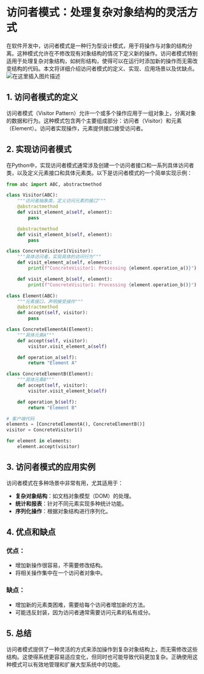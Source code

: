 # 访问者模式：处理复杂对象结构的灵活方式

在软件开发中，访问者模式是一种行为型设计模式，用于将操作与对象的结构分离。这种模式允许在不修改现有对象结构的情况下定义新的操作。访问者模式特别适用于处理复杂对象结构，如树形结构，使得可以在运行时添加新的操作而无需改变结构的代码。本文将详细介绍访问者模式的定义、实现、应用场景以及优缺点。
![在这里插入图片描述](https://img-blog.csdnimg.cn/direct/d32d9eda593c46768a621b6d1e5b218a.webp#pic_center)

## 1. 访问者模式的定义

访问者模式（Visitor Pattern）允许一个或多个操作应用于一组对象上，分离对象的数据和行为。这种模式包含两个主要组成部分：访问者（Visitor）和元素（Element）。访问者实现操作，元素提供接口接受访问者。

## 2. 实现访问者模式

在Python中，实现访问者模式通常涉及创建一个访问者接口和一系列具体访问者类，以及定义元素接口和具体元素类。以下是访问者模式的一个简单实现示例：

```python
from abc import ABC, abstractmethod

class Visitor(ABC):
    """访问者抽象类，定义访问元素的接口"""
    @abstractmethod
    def visit_element_a(self, element):
        pass

    @abstractmethod
    def visit_element_b(self, element):
        pass

class ConcreteVisitor1(Visitor):
    """具体访问者，实现具体的访问行为"""
    def visit_element_a(self, element):
        print(f"ConcreteVisitor1: Processing {element.operation_a()}")

    def visit_element_b(self, element):
        print(f"ConcreteVisitor1: Processing {element.operation_b()}")

class Element(ABC):
    """元素接口，声明接受操作"""
    @abstractmethod
    def accept(self, visitor):
        pass

class ConcreteElementA(Element):
    """具体元素A"""
    def accept(self, visitor):
        visitor.visit_element_a(self)

    def operation_a(self):
        return "Element A"

class ConcreteElementB(Element):
    """具体元素B"""
    def accept(self, visitor):
        visitor.visit_element_b(self)

    def operation_b(self):
        return "Element B"

# 客户端代码
elements = [ConcreteElementA(), ConcreteElementB()]
visitor = ConcreteVisitor1()

for element in elements:
    element.accept(visitor)
```

## 3. 访问者模式的应用实例

访问者模式在多种场景中非常有用，尤其适用于：

- **复杂对象结构**：如文档对象模型（DOM）的处理。
- **统计和报表**：针对不同元素实现多种统计功能。
- **序列化操作**：根据对象结构进行序列化。

## 4. 优点和缺点

### 优点：
- 增加新操作很容易，不需要修改结构。
- 将相关操作集中在一个访问者对象中。

### 缺点：
- 增加新的元素类困难，需要给每个访问者增加新的方法。
- 可能违反封装，因为访问者通常需要访问元素的私有成分。

## 5. 总结

访问者模式提供了一种灵活的方式来添加操作到复杂对象结构上，而无需修改这些结构。这使得系统更容易适应变化，但同时也可能导致代码更加复杂。正确使用这种模式可以有效地管理和扩展大型系统中的功能。
